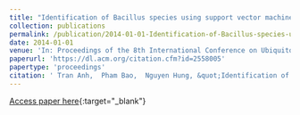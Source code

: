 ```yaml
---
title: "Identification of Bacillus species using support vector machine and codon pair relative frequency"
collection: publications
permalink: /publication/2014-01-01-Identification-of-Bacillus-species-using-support-vector-machine-and-codon-pair-relative-frequency
date: 2014-01-01
venue: 'In: Proceedings of the 8th International Conference on Ubiquitous Information Management and Communication, ICUIMC 2014'
paperurl: 'https://dl.acm.org/citation.cfm?id=2558005'
papertype: 'proceedings'
citation: ' Tran Anh,  Pham Bao,  Nguyen Hung, &quot;Identification of Bacillus species using support vector machine and codon pair relative frequency.&quot; In: Proceedings of the 8th International Conference on Ubiquitous Information Management and Communication, ICUIMC 2014, 2014.'
---
```

[Access paper here](https://dl.acm.org/citation.cfm?id=2558005){:target="_blank"}
